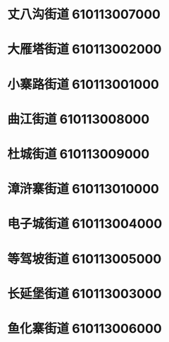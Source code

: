 # 丈八沟街道 610113007000
# 大雁塔街道 610113002000
# 小寨路街道 610113001000
# 曲江街道 610113008000
# 杜城街道 610113009000
# 漳浒寨街道 610113010000
# 电子城街道 610113004000
# 等驾坡街道 610113005000
# 长延堡街道 610113003000
# 鱼化寨街道 610113006000
